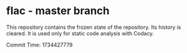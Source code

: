 # flac - master branch

This repository contains the frozen state of the repository.
Its history is cleared. It is used only for static code
analysis with Codacy.

Commit Time: 1734427779